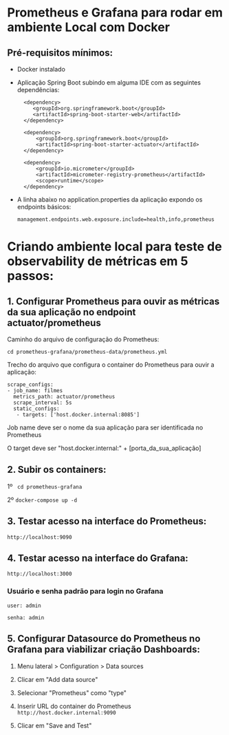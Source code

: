 # Prometheus e Grafana para rodar em ambiente Local com Docker

## Pré-requisitos mínimos:
- Docker instalado
- Aplicação Spring Boot subindo em alguma IDE com as seguintes dependências:
  
        <dependency>
           <groupId>org.springframework.boot</groupId>
           <artifactId>spring-boot-starter-web</artifactId>
        </dependency>

        <dependency>
            <groupId>org.springframework.boot</groupId>
            <artifactId>spring-boot-starter-actuator</artifactId>
        </dependency>

        <dependency>
            <groupId>io.micrometer</groupId>
            <artifactId>micrometer-registry-prometheus</artifactId>
            <scope>runtime</scope>
        </dependency>
- A linha abaixo no application.properties da aplicação expondo os endpoints básicos:

    ``management.endpoints.web.exposure.include=health,info,prometheus``

# Criando ambiente local para teste de observability de métricas em 5 passos:


## 1. Configurar Prometheus para ouvir as métricas da sua aplicação no endpoint actuator/prometheus

Caminho do arquivo de configuração do Prometheus:

``cd prometheus-grafana/prometheus-data/prometheus.yml``

Trecho do arquivo que configura o container do Prometheus para ouvir a aplicação:

    scrape_configs:
    - job_name: filmes
      metrics_path: actuator/prometheus
      scrape_interval: 5s
      static_configs:
       - targets: ['host.docker.internal:8085']
Job name deve ser o nome da sua aplicação para ser identificada no Prometheus

O target deve ser "host.docker.internal:" + [porta_da_sua_aplicação]


## 2. Subir os containers:
1º `` cd prometheus-grafana``

2º ``docker-compose up -d``

## 3. Testar acesso na interface do Prometheus:
    http://localhost:9090

## 4. Testar acesso na interface do Grafana:
    http://localhost:3000

### Usuário e senha padrão para login no Grafana
    user: admin

    senha: admin

## 5. Configurar Datasource do Prometheus no Grafana para viabilizar criação Dashboards:
1. Menu lateral > Configuration > Data sources

2. Clicar em "Add data source"

3. Selecionar "Prometheus" como "type"

4. Inserir URL do container do Prometheus ``http://host.docker.internal:9090``

5. Clicar em "Save and Test"





